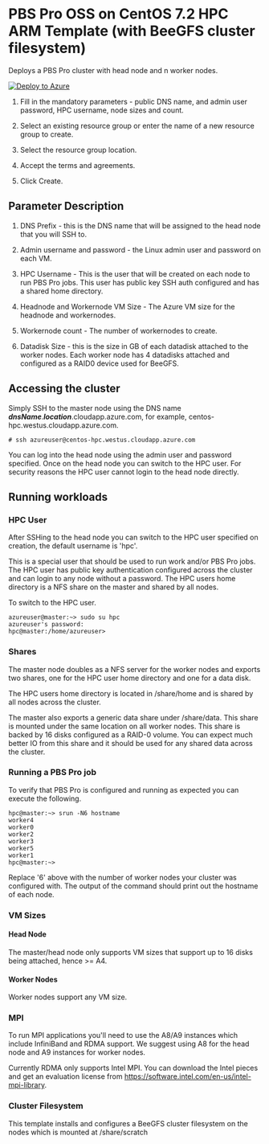 # PBS Pro OSS on CentOS 7.2 HPC ARM Template (with BeeGFS cluster filesystem)

Deploys a PBS Pro cluster with head node and n worker nodes.

<a href="https://portal.azure.com/#create/Microsoft.Template/uri/https%3A%2F%2Fraw.githubusercontent.com%2Fsmith1511%2Fhpc%2Fmaster%2Fpbspro-on-centos7.2%2Fazuredeploy.json" target="_blank">
   <img alt="Deploy to Azure" src="http://azuredeploy.net/deploybutton.png"/>
</a>

1. Fill in the mandatory parameters - public DNS name, and admin user password, HPC username, node sizes and count.

2. Select an existing resource group or enter the name of a new resource group to create.

3. Select the resource group location.

4. Accept the terms and agreements.

5. Click Create.

## Parameter Description

1. DNS Prefix - this is the DNS name that will be assigned to the head node that you will SSH to.

2. Admin username and password - the Linux admin user and password on each VM.

3. HPC Username - This is the user that will be created on each node to run PBS Pro jobs.  This user has public key SSH auth configured and has a shared home directory.

4. Headnode and Workernode VM Size - The Azure VM size for the headnode and workernodes.

5. Workernode count - The number of workernodes to create.

6. Datadisk Size - this is the size in GB of each datadisk attached to the worker nodes.  Each worker node has 4 datadisks attached and configured as a RAID0 device used for BeeGFS.

## Accessing the cluster

Simply SSH to the master node using the DNS name _**dnsName**_._**location**_.cloudapp.azure.com, for example, centos-hpc.westus.cloudapp.azure.com.

```
# ssh azureuser@centos-hpc.westus.cloudapp.azure.com
```

You can log into the head node using the admin user and password specified.  Once on the head node you can switch to the HPC user.  For security reasons the HPC user cannot login to the head node directly.

## Running workloads

### HPC User

After SSHing to the head node you can switch to the HPC user specified on creation, the default username is 'hpc'.  

This is a special user that should be used to run work and/or PBS Pro jobs.  The HPC user has public key authentication configured across the cluster and can login to any node without a password.  The HPC users home directory is a NFS share on the master and shared by all nodes.

To switch to the HPC user.

```
azureuser@master:~> sudo su hpc
azureuser's password:
hpc@master:/home/azureuser>
```

### Shares

The master node doubles as a NFS server for the worker nodes and exports two shares, one for the HPC user home directory and one for a data disk.

The HPC users home directory is located in /share/home and is shared by all nodes across the cluster.

The master also exports a generic data share under /share/data.  This share is mounted under the same location on all worker nodes.  This share is backed by 16 disks configured as a RAID-0 volume.  You can expect much better IO from this share and it should be used for any shared data across the cluster.

### Running a PBS Pro job

To verify that PBS Pro is configured and running as expected you can execute the following.

```
hpc@master:~> srun -N6 hostname
worker4
worker0
worker2
worker3
worker5
worker1
hpc@master:~>
```

Replace '6' above with the number of worker nodes your cluster was configured with.  The output of the command should print out the hostname of each node.

### VM Sizes

#### Head Node

The master/head node only supports VM sizes that support up to 16 disks being attached, hence >= A4.

#### Worker Nodes

Worker nodes support any VM size.

### MPI

To run MPI applications you'll need to use the A8/A9 instances which include InfiniBand and RDMA support.  We suggest using A8 for the head node and A9 instances for worker nodes.

Currently RDMA only supports Intel MPI.  You can download the Intel pieces and get an evaluation license from https://software.intel.com/en-us/intel-mpi-library.

### Cluster Filesystem

This template installs and configures a BeeGFS cluster filesystem on the nodes which is mounted at /share/scratch
